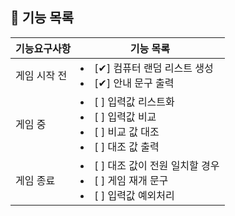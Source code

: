 ## 🚀 기능 목록

| 기능요구사항  | 기능 목록                                                                                     |    
|---------|-------------------------------------------------------------------------------------------|
| 게임 시작 전 | <li> [✔] 컴퓨터 랜덤 리스트 생성 </li> <li> [✔] 안내 문구 출력 </li>                                      |
| 게임 중    | <li> [ ] 입력값 리스트화</li> <li> [ ] 입력값 비교</li>   <li> [ ] 비교 값 대조</li>  <li> [ ] 대조 값 출력</li> |
| 게임 종료   | <li> [ ] 대조 값이 전원 일치할 경우</li><li> [ ] 게임 재개 문구</li> <li> [ ] 입력값 예외처리</li>                |

